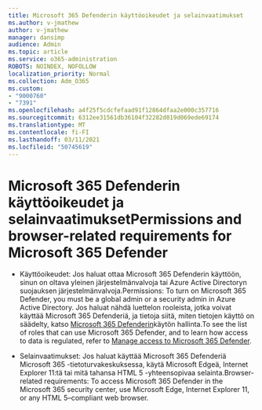 ```yaml
---
title: Microsoft 365 Defenderin käyttöoikeudet ja selainvaatimukset
ms.author: v-jmathew
author: v-jmathew
manager: dansimp
audience: Admin
ms.topic: article
ms.service: o365-administration
ROBOTS: NOINDEX, NOFOLLOW
localization_priority: Normal
ms.collection: Adm_O365
ms.custom:
- "9000760"
- "7391"
ms.openlocfilehash: a4f25f5cdcfefaad91f12864dfaa2e000c357716
ms.sourcegitcommit: 6312ee31561db36104f32282d019d069ede69174
ms.translationtype: MT
ms.contentlocale: fi-FI
ms.lasthandoff: 03/11/2021
ms.locfileid: "50745619"
---
```

# <a name="permissions-and-browser-related-requirements-for-microsoft-365-defender"></a><span data-ttu-id="cc2e5-102">Microsoft 365 Defenderin käyttöoikeudet ja selainvaatimukset</span><span class="sxs-lookup"><span data-stu-id="cc2e5-102">Permissions and browser-related requirements for Microsoft 365 Defender</span></span>

- <span data-ttu-id="cc2e5-103">Käyttöoikeudet: Jos haluat ottaa Microsoft 365 Defenderin käyttöön, sinun on oltava yleinen järjestelmänvalvoja tai Azure Active Directoryn suojauksen järjestelmänvalvoja.</span><span class="sxs-lookup"><span data-stu-id="cc2e5-103">Permissions: To turn on Microsoft 365 Defender, you must be a global admin or a security admin in Azure Active Directory.</span></span> <span data-ttu-id="cc2e5-104">Jos haluat nähdä luettelon rooleista, jotka voivat käyttää Microsoft 365 Defenderiä, ja tietoja siitä, miten tietojen käyttö on säädelty, katso [Microsoft 365 Defenderin](https://go.microsoft.com/fwlink/?linkid=2143626)käytön hallinta.</span><span class="sxs-lookup"><span data-stu-id="cc2e5-104">To see the list of roles that can use Microsoft 365 Defender, and to learn how access to data is regulated, refer to [Manage access to Microsoft 365 Defender](https://go.microsoft.com/fwlink/?linkid=2143626).</span></span>

- <span data-ttu-id="cc2e5-105">Selainvaatimukset: Jos haluat käyttää Microsoft 365 Defenderiä Microsoft 365 -tietoturvakeskuksessa, käytä Microsoft Edgeä, Internet Explorer 11:tä tai mitä tahansa HTML 5 -yhteensopivaa selainta.</span><span class="sxs-lookup"><span data-stu-id="cc2e5-105">Browser-related requirements: To access Microsoft 365 Defender in the Microsoft 365 security center, use Microsoft Edge, Internet Explorer 11, or any HTML 5–compliant web browser.</span></span>
